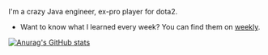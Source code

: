 I'm a crazy Java engineer, ex-pro player for dota2.

- Want to know what I learned every week? You can find them on [weekly](https://github.com/ascoders/weekly).

[![Anurag's GitHub stats](https://github-readme-stats.vercel.app/api?username=gongxuanzhang&theme=vue-dark)](https://github.com/anuraghazra/github-readme-stats)

